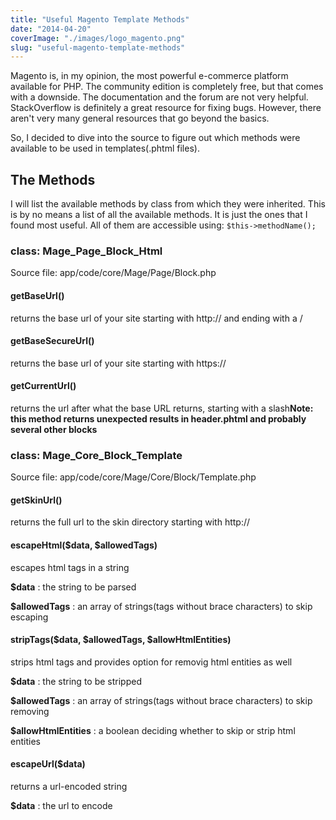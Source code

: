 ```yaml
---
title: "Useful Magento Template Methods"
date: "2014-04-20"
coverImage: "./images/logo_magento.png"
slug: "useful-magento-template-methods"
---
```


Magento is, in my opinion, the most powerful e-commerce platform available for PHP. The community edition is completely free, but that comes with a downside. The documentation and the forum are not very helpful. StackOverflow is definitely a great resource for fixing bugs. However, there aren't very many general resources that go beyond the basics.

So, I decided to dive into the source to figure out which methods were available to be used in templates(.phtml files).

## The Methods

I will list the available methods by class from which they were inherited. This is by no means a list of all the available methods. It is just the ones that I found most useful. All of them are accessible using: `$this->methodName();`

### class: Mage_Page_Block_Html

Source file: app/code/core/Mage/Page/Block.php

#### getBaseUrl()

returns the base url of your site starting with http:// and ending with a /

#### getBaseSecureUrl()

returns the base url of your site starting with https://

#### getCurrentUrl()

returns the url after what the base URL returns, starting with a slash**Note: this method returns unexpected results in header.phtml and probably several other blocks**

### class: Mage_Core_Block_Template

Source file: app/code/core/Mage/Core/Block/Template.php

#### getSkinUrl()

returns the full url to the skin directory starting with http://

#### escapeHtml($data, $allowedTags)

escapes html tags in a string

**\$data** : the string to be parsed

**\$allowedTags** : an array of strings(tags without brace characters) to skip escaping

#### stripTags($data, $allowedTags, \$allowHtmlEntities)

strips html tags and provides option for removig html entities as well

**\$data** : the string to be stripped

**\$allowedTags** : an array of strings(tags without brace characters) to skip removing

**\$allowHtmlEntities** : a boolean deciding whether to skip or strip html entities

#### escapeUrl(\$data)

returns a url-encoded string

**\$data** : the url to encode

